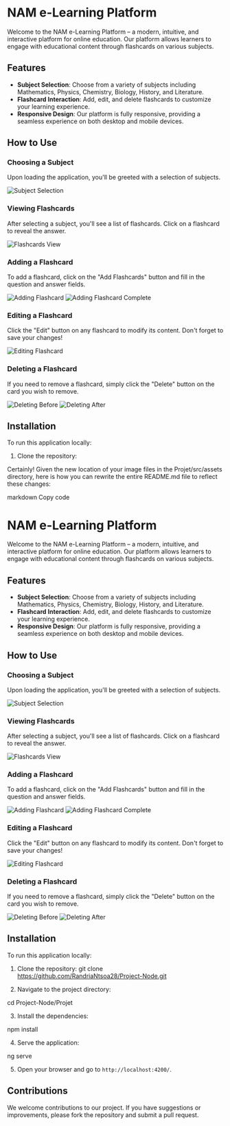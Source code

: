 # NAM e-Learning Platform

Welcome to the NAM e-Learning Platform – a modern, intuitive, and interactive platform for online education. Our platform allows learners to engage with educational content through flashcards on various subjects.

## Features

- **Subject Selection**: Choose from a variety of subjects including Mathematics, Physics, Chemistry, Biology, History, and Literature.
- **Flashcard Interaction**: Add, edit, and delete flashcards to customize your learning experience.
- **Responsive Design**: Our platform is fully responsive, providing a seamless experience on both desktop and mobile devices.

## How to Use

### Choosing a Subject

Upon loading the application, you'll be greeted with a selection of subjects.

![Subject Selection](src/assets/Subject_Selection.png)

### Viewing Flashcards

After selecting a subject, you'll see a list of flashcards. Click on a flashcard to reveal the answer.

![Flashcards View](src/assets/Flashcards_View.png)

### Adding a Flashcard

To add a flashcard, click on the "Add Flashcards" button and fill in the question and answer fields.

![Adding Flashcard](src/assets/Ajout_before.png)
![Adding Flashcard Complete](src/assets/Ajout_after.png)

### Editing a Flashcard

Click the "Edit" button on any flashcard to modify its content. Don't forget to save your changes!

![Editing Flashcard](src/assets/Editing_Flashcard.png)

### Deleting a Flashcard

If you need to remove a flashcard, simply click the "Delete" button on the card you wish to remove.

![Deleting Before](src/assets/Deleting_before.png)
![Deleting After](src/assets/Deleting_after.png)

## Installation

To run this application locally:

1. Clone the repository:

Certainly! Given the new location of your image files in the Projet/src/assets directory, here is how you can rewrite the entire README.md file to reflect these changes:

markdown
Copy code
# NAM e-Learning Platform

Welcome to the NAM e-Learning Platform – a modern, intuitive, and interactive platform for online education. Our platform allows learners to engage with educational content through flashcards on various subjects.

## Features

- **Subject Selection**: Choose from a variety of subjects including Mathematics, Physics, Chemistry, Biology, History, and Literature.
- **Flashcard Interaction**: Add, edit, and delete flashcards to customize your learning experience.
- **Responsive Design**: Our platform is fully responsive, providing a seamless experience on both desktop and mobile devices.

## How to Use

### Choosing a Subject

Upon loading the application, you'll be greeted with a selection of subjects.

![Subject Selection](src/assets/Subject_Selection.png)

### Viewing Flashcards

After selecting a subject, you'll see a list of flashcards. Click on a flashcard to reveal the answer.

![Flashcards View](src/assets/Flashcards_View.png)

### Adding a Flashcard

To add a flashcard, click on the "Add Flashcards" button and fill in the question and answer fields.

![Adding Flashcard](src/assets/Ajout_before.png)
![Adding Flashcard Complete](src/assets/Ajout_after.png)

### Editing a Flashcard

Click the "Edit" button on any flashcard to modify its content. Don't forget to save your changes!

![Editing Flashcard](src/assets/Editing_Flashcard.png)

### Deleting a Flashcard

If you need to remove a flashcard, simply click the "Delete" button on the card you wish to remove.

![Deleting Before](src/assets/Deleting_before.png)
![Deleting After](src/assets/Deleting_after.png)

## Installation

To run this application locally:

1. Clone the repository:
git clone https://github.com/RandriaNtsoa28/Project-Node.git


2. Navigate to the project directory:

cd Project-Node/Projet


3. Install the dependencies:

npm install



4. Serve the application:


ng serve


5. Open your browser and go to `http://localhost:4200/`.

## Contributions

We welcome contributions to our project. If you have suggestions or improvements, please fork the repository and submit a pull request.



